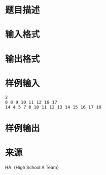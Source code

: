 

# 题目描述



# 输入格式



# 输出格式



# 样例输入


<pre>2
8 8 9 10 11 12 16 17 
14 4 5 7 8 10 11 12 13 14 15 16 17 19</pre>

# 样例输出



# 来源


<p>
HA（High School A Team）
</p>
